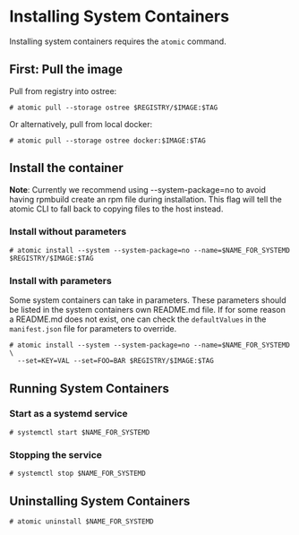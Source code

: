 # Installing System Containers

Installing system containers requires the ``atomic`` command.

## First: Pull the image

Pull from registry into ostree:

```
# atomic pull --storage ostree $REGISTRY/$IMAGE:$TAG
```

Or alternatively, pull from local docker:

```
# atomic pull --storage ostree docker:$IMAGE:$TAG
```

## Install the container

**Note**: Currently we recommend using --system-package=no to avoid having rpmbuild
create an rpm file during installation. This flag will tell the atomic CLI to fall
back to copying files to the host instead.


### Install without parameters
```
# atomic install --system --system-package=no --name=$NAME_FOR_SYSTEMD $REGISTRY/$IMAGE:$TAG
```

### Install with parameters
Some system containers can take in parameters. These parameters should be listed in
the system containers own README.md file. If for some reason a README.md does not
exist, one can check the ``defaultValues`` in the ``manifest.json`` file for
parameters to override.

```
# atomic install --system --system-package=no --name=$NAME_FOR_SYSTEMD \
  --set=KEY=VAL --set=FOO=BAR $REGISTRY/$IMAGE:$TAG
```

## Running System Containers

### Start as a systemd service

```
# systemctl start $NAME_FOR_SYSTEMD
```

### Stopping the service

```
# systemctl stop $NAME_FOR_SYSTEMD
```

## Uninstalling System Containers

```
# atomic uninstall $NAME_FOR_SYSTEMD
```
